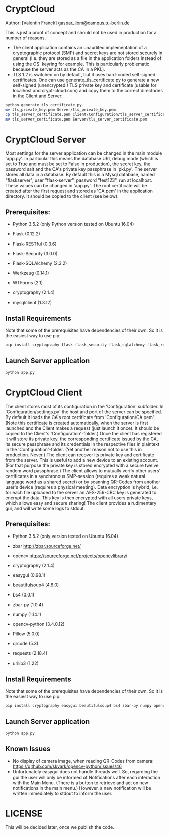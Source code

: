 # CryptCloud
Author: [Valentin Franck] <gaspar_ilom@campus.tu-berlin.de>

This is just a proof of concept and should not be used in production for a number of reasons.
* The client application contains an unaudited implementation of a cryptographic protocol (SMP) and secret keys are not stored securely in general (i.e. they are stored as a file in the application folders instead of using the OS' keyring for example. This is particularly problematic because the server acts as the CA in a PKI.).
* TLS 1.2 is switched on by default, but it uses hard-coded self-signed certificates. One can use generate_tls_certificate.py to generate a new self-signed (unencrypted!) TLS private key and certificate (usable for localhost and crypt-cloud.com) and copy them to the correct directories in the Client and Server:

```sh
python generate_tls_certificate.py
mv tls_private_key.pem Server/tls_private_key.pem
cp tls_server_certificate.pem Client/Configuration/tls_server_certificate.pem
mv tls_server_certificate.pem Server/tls_server_certificate.pem
```

# CryptCloud Server
Most settings for the server application can be changed in the main module 'app.py'. In particular this means the database URI, debug mode (which is set to True and must be set to False in production), the secret key, the password salt and the CA's private key passphrase in 'pki.py'.
The server stores all data in a database. By default this is a Mysql database, named "flaskserver", user "flask-server", password "test123", run at localhost. These values can be changed in 'app.py'.
The root certificate will be created after the first request and stored as 'CA.pem' in the application directory. It should be copied to the client (see below).

## Prerequisites:
* Python 3.5.2 (only Python version tested on Ubuntu 16.04)

* Flask (0.12.2)
* Flask-RESTful (0.3.6)
* Flask-Security (3.0.0)
* Flask-SQLAlchemy (2.3.2)
* Werkzeug (0.14.1)
* WTForms (2.1)
* cryptography (2.1.4)
* mysqlclient (1.3.12)

## Install Requirements
Note that some of the prerequisites have dependencies of their own. So it is the easiest way to use pip:
```sh
pip install cryptography flask flask_security flask_sqlalchemy flask_restful mysqlclient
```

## Launch Server application
```sh
python app.py
```

# CryptCloud Client
The client stores most of its configuration in the 'Configuration' subfolder. In 'Configuration/settings.py' the host and port of the server can be specified. By default it loads the CA's root certificate from 'Configuration/CA.pem'. (Note this certificate is created automatically, when the server is first launched and the Client makes a request (just launch it once). It should be copied to the Client's 'Configuration'-folder.)
Once the client has registered it will store its private key, the corresponding certificate issued by the CA, its secure passphrase and its credentials in the respective files in plaintext in the 'Configuration'-folder. (Yet another reason not to use this in production. Never.)
The client can recover its private key and certificate from the server. This is useful to add a new device to an existing account. (For that purpose the private key is stored encrypted with a secure twelve random word passphrase.)
The client allows to mutually verify other users' certificates in a synchronous SMP-session (requires a weak natural language word as a shared secret) or by scanning QR-Codes from another user's device (requires a physical meeting).
Data encryption is hybrid, i.e. for each file uploaded to the server an AES-256-CBC key is generated to encrypt the data. This key is then encrypted with all users private keys, which allows easy and secure sharing!
The client provides a rudimentary gui, and will write some logs to stdout.

## Prerequisites:
* Python 3.5.2 (only version tested on Ubuntu 16.04)
* zbar http://zbar.sourceforge.net/
* opencv https://sourceforge.net/projects/opencvlibrary/

* cryptography (2.1.4)
* easygui (0.98.1)
* beautifulsoup4 (4.6.0)
* bs4 (0.0.1)
* zbar-py (1.0.4)
* numpy (1.14.1)
* opencv-python (3.4.0.12)
* Pillow (5.0.0)
* qrcode (5.3)
* requests (2.18.4)
* urllib3 (1.22)

## Install Requirements
Note that some of the prerequisites have dependencies of their own. So it is the easiest way to use pip:
```sh
pip install cryptography easygui beautifulsoup4 bs4 zbar-py numpy opencv-python Pillow qrcode requests urllib3
```

## Launch Server application
```sh
python app.py
```

## Known Issues

* No display of camera image, when reading QR-Codes from camera: https://github.com/skvark/opencv-python/issues/46
* Unfortunately easygui does not handle threads well. So, regarding the gui the user will only be informed of Notifications after each interaction with the Main Menu. (There is a button to retrieve and act on new notifications in the main menu.) However, a new notification will be written immediately to stdout to inform the user.

# LICENSE
This will be decided later, once we publish the code.

